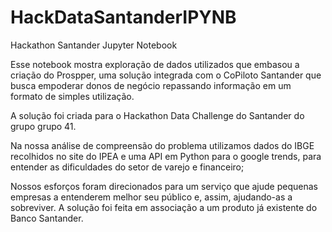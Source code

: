 # HackDataSantanderIPYNB
Hackathon Santander Jupyter Notebook

Esse notebook mostra exploração de dados utilizados que embasou a criação do Prospper, uma solução integrada com o CoPiloto Santander que busca empoderar donos de negócio repassando informação em um formato de simples utilização.

A solução foi criada para o Hackathon Data Challenge do Santander do grupo grupo 41.

Na nossa análise de compreensão do problema utilizamos dados do IBGE recolhidos no site do IPEA e uma API em Python para o google trends, para entender as dificuldades do setor de varejo e financeiro;

Nossos esforços foram direcionados para um serviço que ajude pequenas empresas a entenderem melhor seu público e, assim, ajudando-as a sobreviver. A solução foi feita em associação a um produto já existente do Banco Santander.
